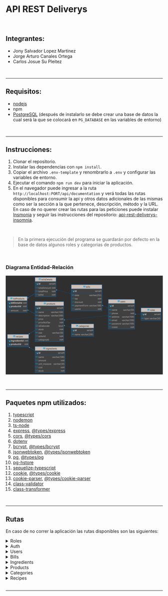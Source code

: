 
# API REST Deliverys

<br>

## Integrantes: 
- Jony Salvador Lopez Martinez
- Jorge Arturo Canales Ortega
- Carlos Josue Su Pleitez

<br>

----
## Requisitos:
- [nodejs](https://nodejs.org/es/)
- npm
- [PostgreSQL](https://www.postgresql.org/download/) (después de instalarlo se debe crear una base de datos la cual será la que se colocará en ``PG_DATABASE`` en las variables de entorno)

<br>

----
## Instrucciones:
1. Clonar el repositorio.
2. Instalar las dependencias con `npm install`.
3. Copiar el archivo `.env-template` y renombrarlo a `.env` y configurar las variables de entorno.
4. Ejecutar el comando `npm run dev` para iniciar la aplicación.
5. En el navegador puede ingresar a la ruta ``http://localhost:PORT/api/documentation`` y verá todas las rutas disponibles para consumir la api y otros datos adicionales de las mismas como ser la sección a la que pertenece, descripción, método y la URL. En caso de no querer crear las rutas para las peticiones puede instalar [Insmonia](https://insomnia.rest/download) y seguir las instrucciones del repositorio: [api-rest-deliverys-insomnia](https://github.com/CarlosSu02/api-rest-deliverys-insomnia).

<br>

> En la primera ejecución del programa se guardarán por defecto en la base de datos algunos roles y categorias de productos.

<br>

### Diagrama Entidad-Relación
![Diagrama Entidad-Relación](https://github.com/CarlosSu02/api-rest-deliverys/blob/dev-carlos/others/diagram-database.png)

<br>

----
## Paquetes npm utilizados:
1. [typescript](https://www.npmjs.com/package/typescript)
2. [nodemon](https://www.npmjs.com/package/nodemon)
3. [ts-node](https://www.npmjs.com/package/ts-node)
4. [express](https://www.npmjs.com/package/express), [@types/express](https://www.npmjs.com/package/@types/express)
5. [cors](https://www.npmjs.com/package/cors), [@types/cors](https://www.npmjs.com/package/@types/cors)
6. [dotenv](https://www.npmjs.com/package/dotenv)
7. [bcrypt](https://www.npmjs.com/package/bcrypt), [@types/bcrypt](https://www.npmjs.com/package/@types/bcrypt)
8. [jsonwebtoken](https://www.npmjs.com/package/jsonwebtoken), [@types/jsonwebtoken](https://www.npmjs.com/package/@types/jsonwebtoken)
9. [pg](https://www.npmjs.com/package/pg), [@types/pg](https://www.npmjs.com/package/@types/pg)
10. [pg-hstore](https://www.npmjs.com/package/pg-hstore)
11. [sequelize-typescript](https://www.npmjs.com/package/sequelize-typescript)
12. [cookie](https://www.npmjs.com/package/cookie), [@types/cookie](https://www.npmjs.com/package/@types/cookie)
13. [cookie-parser](https://www.npmjs.com/package/cookie-parser), [@types/cookie-parser](https://www.npmjs.com/package/@types/cookie-parser)
14. [class-validator](https://www.npmjs.com/package/class-validator)
15. [class-transformer](https://www.npmjs.com/package/class-transformer)

<br>

----
## Rutas
En caso de no correr la aplicación las rutas disponibles son las siguientes:

<details>
 <summary> Roles </summary>
    
 - Descripción: Lista de solicitudes disponibles para los roles.
 - Acceso: Superadmin [CRUD].
 - Rutas: 
   1. Metodo: GET
     <br>URL: http://localhost:PORT/api/roles
  
   2. Metodo: POST
     <br>URL: http://localhost:PORT/api/roles
     <br>Ejemplo body: 
      ```
	    {
            "type": "example"
	    }     
      ```

   3. Metodo: PATCH
     <br>URL: http://localhost:PORT/api/roles/1
     <br>Ejemplo body: 
      ```
	    {
            "type": "example"
	    }     
      ```  

   4. Metodo: DELETE
     <br>URL: http://localhost:PORT/api/roles/1

</details>

<details>
 <summary> Auth </summary>

 - Descripción: Lista de solicitudes disponibles para auth (authentication).
 - Acceso: Todos los usuarios.
 - Rutas: 
   1. Metodo: POST
     <br>URL: http://localhost:PORT/api/auth/signup
     <br>Ejemplo body: 
      ```
	    {
            "name": "example",
            "phone": 12345678,
            "address": "example",
            "email": "example@gmail.com",
            "password": "example",
            "confirm_password": "example",
            "roleId": 1
	    }    
      ```

   2. Metodo: POST
     <br>URL: http://localhost:PORT/api/auth/signin
     <br>Ejemplo body: 
      ```
	    {
            "email": "example@gmail.com",
            "password": "example",
	    }    
      ```

   3. Metodo: PATCH
     <br>URL: http://localhost:PORT/api/auth/change_password
     <br>Ejemplo body: 
      ```
	    {
            "email": "example@gmail.com",
		    "password": "example",
	        "new_password": "exampleNewPassword",
            "confirm_new_password": "exampleNewPassword"
	    }   
      ```  

   4. Metodo: DELETE
     <br>URL: http://localhost:PORT/api/auth/signout

</details>

<details>
 <summary> Users </summary>

 - Descripción: Lista de solicitudes disponibles para users.
 - Acceso: Todos los usuarios.
 - Rutas: 
   1. Metodo: GET
     <br>URL: http://localhost:PORT/api/user/users
     <br>Usuario: Solo Superadmin.
  
   2. Metodo: GET
     <br>URL: http://localhost:PORT/api/user/profile
     
   3. Metodo: PATCH
     <br>URL: http://localhost:PORT/api/user/update
     <br>Nota: Pueden ser menos datos.
     <br>Ejemplo body: 
      ```
	    {
	        "name": "example update",
	        "phone": 87654321,
		    "address": "example update",
	        "roleId": 9999
	    }     
      ```
  
   4. Metodo: DELETE
     <br>URL: http://localhost:PORT/api/user/delete
     <br>Ejemplo body: 
      ```
	    {
	        "email": "example@gmail.com",
		    "password": "example"
	    }    
      ```
      
</details>

<details>
 <summary> Bills </summary>

 - Descripción: Lista de solicitudes disponibles para bills.
 - Acceso: Buyer [RP] y Seller [R].
 - Rutas: 
   1. Metodo: GET
     <br>URL: http://localhost:PORT/api/bills/user
  
   2. Metodo: GET
     <br>URL: http://localhost:PORT/api/bills
     
   3. Metodo: POST
     <br>URL: http://localhost:PORT/api/bills
     <br>Ejemplo body: 
      ```
        {
	        "paymentForm": "credit card, bank transfer or paypal",
	        "products": [
	            {
                    "product": "example product 1",
	                "amount": 1,
	                "store": "example store 1"
	            },
	            {
	                "product": "example product 2",
	                "amount": 1,
	                "store": "example store 2"	            
	            },
	            {
	                "product": "example product 3",
	                "amount": 1,
	                "store": "example store 3"	            
	            }
	        ]
	    }     
      ```
      
</details>

<details>
 <summary> Ingredients </summary>

 - Descripción: Lista de solicitudes disponibles para ingredients.
 - Acceso: Seller.
 - Rutas: 
   1. Metodo: GET
     <br>URL: http://localhost:PORT/api/ingredients
  
   2. Metodo: POST
     <br>URL: http://localhost:PORT/api/ingredients
     <br>Ejemplo body: 
      ```
        {
            "name": "coffee",
	        "amount": 1223,
	        "unit_measure": 3442,
	        "cost": 223,
	        "stock": 345
        }        
      ```
      
   3. Metodo: PATCH
     <br>URL: http://localhost:PORT/api/ingredients/1
     <br>Ejemplo body: 
      ```
        {
            "name": "exported coffee",
	        "amount": 1223,
	        "unit_measure": 3442,
	        "cost": 223,
	        "stock": 345
        }   
      ```
      
   4. Metodo: DELETE
     <br>URL: http://localhost:PORT/api/ingredients/1

</details>

<details>
 <summary> Products </summary>

 - Descripción: Lista de solicitudes disponibles para products.
 - Acceso: Seller.
 - Rutas: 
   1. Metodo: GET
     <br>URL: http://localhost:PORT/api/products
  
   2. Metodo: POST
     <br>URL: http://localhost:PORT/api/products
     <br>Ejemplo body: 
      ```
        {
            "name": "example",
	        "description": "example description",
	        "price": 30,
	        "priceNotTax": 28,
	        "isElaborate": false,
	        "stock": 50,
	        "size": "8 onz",
	        "categoryId": 2
        }   
      ```
     
   3. Metodo: POST
     <br>URL: http://localhost:PORT/api/products/superadmin
     <br>Usuario: Solo Superadmin.
     <br>Ejemplo body: 
      ```
        {
            "name": "example",
            "description": "example description",
            "price": 30,
            "priceNotTax": 28,
            "isElaborate": false,
            "stock": 50,
            "size": "8 onz",
            "categoryId": 2
            "sellerEmail": "exampleseller@gmail.com"
        }   
      ```
     
   4. Metodo: PATCH
     <br>URL: http://localhost:PORT/api/products/1
     <br>Ejemplo body: 
      ```
        {
            "name": "edit example",
            "description": "edit example description",
            "price": 30,
            "priceNotTax": 28,
            "isElaborate": false,
            "stock": 50,
            "size": "8 onz",
            "categoryId": 3
        }   
      ```
     
   5. Metodo: DELETE
     <br>URL: http://localhost:PORT/api/products/1 

</details>

<details>
 <summary> Categories </summary>

 - Descripción: Lista de solicitudes disponibles para categories.
 - Acceso: Seller.
 - Rutas: 
   1. Metodo: GET
     <br>URL: http://localhost:PORT/api/categories
  
   2. Metodo: POST
     <br>URL: http://localhost:PORT/api/categories
     <br>Ejemplo body: 
      ```
        {
            "name": "example category"
        }   
      ```
     
   3. Metodo: PATCH
     <br>URL: http://localhost:PORT/api/categories/1
     <br>Ejemplo body: 
      ```
        {
            "name": "edit category seller"
        }   
      ```
     
   4. Metodo: DELETE
     <br>URL: http://localhost:PORT/api/categories/1 

</details>

<details>
 <summary> Recipes </summary>

 - Descripción: Lista de solicitudes disponibles para recipes.
 - Acceso: Superadmin [CRD], Seller [CRD] y otros usuarios [R].
 - Rutas: 
   1. Metodo: GET
     <br>URL: http://localhost:PORT/api/recipes
  
   2. Metodo: POST
     <br>URL: http://localhost:PORT/api/recipes
     <br>Ejemplo body: 
      ```
        {
            "ingredientId": 4,
            "productId": 5
        }     
      ```
  
   3. Metodo: DELETE
     <br>URL: http://localhost:PORT/api/recipes/1

</details>

<br>

----